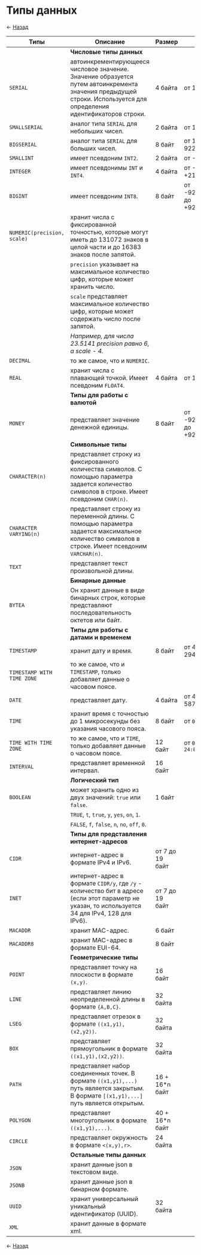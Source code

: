 # Типы данных

← [Назад][back]

| Типы                        | Описание                                                                                                                                                            | Размер          | Диапазон                                          | Пример                                                      |
|-----------------------------|---------------------------------------------------------------------------------------------------------------------------------------------------------------------|-----------------|---------------------------------------------------|-------------------------------------------------------------|
|                             | **Числовые типы данных**                                                                                                                                            |                 |                                                   |                                                             |
| `SERIAL`                    | автоинкрементирующееся числовое значение. Значение образуется путем автоинкремента значения предыдущей строки. Используется для определения идентификаторов строки. | 4 байта         | от 1 до 2147483647                                | `Id SERIAL`                                                 |
| `SMALLSERIAL`               | аналог типа `SERIAL` для небольших чисел.                                                                                                                           | 2 байта         | от 1 до 32767                                     |                                                             |
| `BIGSERIAL`                 | аналог типа `SERIAL` для больших чисел.                                                                                                                             | 8 байт          | от 1 до 9223372036854775807                       |                                                             |
| `SMALLINT`                  | имеет псевдоним `INT2`.                                                                                                                                             | 2 байта         | от -32768 до +32767                               |                                                             |
| `INTEGER`                   | имеет псевдонимы `INT` и `INT4`.                                                                                                                                    | 4 байта         | от -2147483648 до +2147483647                     | `Age INTEGER`                                               |
| `BIGINT`                    | имеет псевдоним `INT8`.                                                                                                                                             | 8 байт          | от -9223372036854775808 до +9223372036854775807   |                                                             |
| `NUMERIC(precision, scale)` | хранит числа с фиксированной точностью, которые могут иметь до 131072 знаков в целой части и до 16383 знаков после запятой.                                         |                 |                                                   | `TotalWeight NUMERIC(9,2)`                                  |
|                             | `precision` указывает на максимальное количество цифр, которые может хранить число.                                                                                 |                 |                                                   |                                                             |
|                             | `scale` представляет максимальное количество цифр, которые может содержать число после запятой.                                                                     |                 |                                                   |                                                             |
|                             | _Например, для числа 23.5141 precision равно 6, а scale - 4._                                                                                                       |                 |                                                   |                                                             |
| `DECIMAL`                   | то же самое, что и `NUMERIC`.                                                                                                                                       |                 |                                                   |                                                             |
| `REAL`                      | хранит числа с плавающей точкой. Имеет псевдоним `FLOAT4`.                                                                                                          | 4 байта         | от 1E-37 до 1E+37                                 |                                                             |
|                             | **Типы для работы с валютой**                                                                                                                                       |                 |                                                   |                                                             |
| `MONEY`                     | представляет значение денежной единицы.                                                                                                                             | 8 байт          | от -92233720368547758.08 до +92233720368547758.07 |                                                             |
|                             | **Символьные типы**                                                                                                                                                 |                 |                                                   |                                                             |
| `CHARACTER(n)`              | представляет строку из фиксированного количества символов. С помощью параметра задается количество символов в строке. Имеет псевдоним `CHAR(n)`.                    |                 |                                                   |                                                             |
| `CHARACTER VARYING(n)`      | представляет строку из переменной длины. С помощью параметра задается максимальное количество символов в строке. Имеет псевдоним `VARCHAR(n)`.                      |                 |                                                   |                                                             |
| `TEXT`                      | представляет текст произвольной длины.                                                                                                                              |                 |                                                   |                                                             |
|                             | **Бинарные данные**                                                                                                                                                 |                 |                                                   |                                                             |
| `BYTEA`                     | Он хранит данные в виде бинарных строк, которые представляют последовательность октетов или байт.                                                                   |                 |                                                   |                                                             |
|                             | **Типы для работы с датами и временем**                                                                                                                             |                 |                                                   |                                                             |
| `TIMESTAMP`                 | хранит дату и время.                                                                                                                                                | 8 байт          | от 4713 г. до н.э. до 294276 г. н.э.              |                                                             |
| `TIMESTAMP WITH TIME ZONE`  | то же самое, что и `TIMESTAMP`, только добавляет данные о часовом поясе.                                                                                            |                 |                                                   |                                                             |
| `DATE`                      | представляет дату.                                                                                                                                                  | 4 байта         | от 4713 г. до н.э. до 5874897 г. н.э.             |                                                             |
| `TIME`                      | хранит время с точностью до 1 микросекунды без указания часового пояса.                                                                                             | 8 байт          | от `00:00:00`до `24:00:00`                        |                                                             |
| `TIME WITH TIME ZONE`       | то же самое, что и `TIME`, только добавляет данные о часовом поясе.                                                                                                 | 12 байт         | от `00:00:00+1459` до `24:00:00-1459`             |                                                             |
| `INTERVAL`                  | представляет временной интервал.                                                                                                                                    | 16 байт         |                                                   |                                                             |
|                             | **Логический тип**                                                                                                                                                  |                 |                                                   |                                                             |
| `BOOLEAN`                   | может хранить одно из двух значений: `true` или `false`.                                                                                                            | 1 байт          |                                                   |                                                             |
|                             | `TRUE`, `t`, `true`, `y`, `yes`, `on`, `1`.                                                                                                                         |                 |                                                   |                                                             |
|                             | `FALSE`, `f`, `false`, `n`, `no`, `off`, `0`.                                                                                                                       |                 |                                                   |                                                             |
|                             | **Типы для представления интернет-адресов**                                                                                                                         |                 |                                                   |                                                             |
| `CIDR`                      | интернет-адрес в формате IPv4 и IPv6.                                                                                                                               | от 7 до 19 байт |                                                   | `192.168.0.1` или `2001:4f8:3:ba:2e0:81ff:fe22:d1f1`        |
| `INET`                      | интернет-адрес в формате `CIDR/y`, где `/y` - количество бит в адресе (если этот параметр не указан, то используется 34 для IPv4, 128 для IPv6).                    | от 7 до 19 байт |                                                   | `192.168.0.1/24` или `2001:4f8:3:ba:2e0:81ff:fe22:d1f1/128` |
| `MACADDR`                   | хранит MAC-адрес.                                                                                                                                                   | 6 байт          |                                                   |                                                             |
| `MACADDR8`                  | хранит MAC-адрес в формате EUI-64.                                                                                                                                  | 8 байт          |                                                   |                                                             |
|                             | **Геометрические типы**                                                                                                                                             |                 |                                                   |                                                             |
| `POINT`                     | представляет точку на плоскости в формате `(x,y)`.                                                                                                                  | 16 байт         |                                                   |                                                             |
| `LINE`                      | представляет линию неопределенной длины в формате `{A,B,C}`.                                                                                                        | 32 байта        |                                                   |                                                             |
| `LSEG`                      | представляет отрезок в формате `((x1,y1),(x2,y2))`.                                                                                                                 | 32 байта        |                                                   |                                                             |
| `BOX`                       | представляет прямоугольник в формате `((x1,y1),(x2,y2))`.                                                                                                           | 32 байта        |                                                   |                                                             |
| `PATH`                      | представляет набор соединенных точек. В формате `((x1,y1),...)` путь является закрытым. В формате `[(x1,y1),...]` путь является открытым.                           | 16 + 16*n байт  |                                                   |                                                             |
| `POLYGON`                   | представляет многоугольник в формате `((x1,y1),...)`.                                                                                                               | 40 + 16*n байт  |                                                   |                                                             |
| `CIRCLE`                    | представляет окружность в формате `<(x,y),r>`.                                                                                                                      | 24 байта        |                                                   |                                                             |
|                             | **Остальные типы данных**                                                                                                                                           |                 |                                                   |                                                             |
| `JSON`                      | хранит данные json в текстовом виде.                                                                                                                                |                 |                                                   |                                                             |
| `JSONB`                     | хранит данные json в бинарном формате.                                                                                                                              |                 |                                                   |                                                             |
| `UUID`                      | хранит универсальный уникальный идентификатор (UUID).                                                                                                               | 32 байта        |                                                   | `a0eebc99-9c0b-4ef8-bb6d-6bb9bd380a11`                      |
| `XML`                       | хранит данные в формате xml.                                                                                                                                        |                 |                                                   |                                                             |

← [Назад][back]

[back]: <.> "Назад к оглавлению"